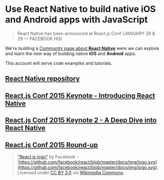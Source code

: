 # Use React Native to build native iOS and Android apps with JavaScript

> React Native has been announced at React.js Conf (JANUARY 28 & 29 — FACEBOOK HQ) 

We're building a [Community page about **React Native**](http://www.reactnative.com/) were we can explore and learn the new way of building
native **iOS** and **Android** apps.

This account will serve code examples and tutorials.

## [React Native repository](https://github.com/facebook/react-native)

## [React.js Conf 2015 Keynote - Introducing React Native](https://www.youtube.com/watch?v=KVZ-P-ZI6W4)
## [React.js Conf 2015 Keynote 2 - A Deep Dive into React Native](https://www.youtube.com/watch?v=7rDsRXj9-cU)
## [React.js Conf 2015 Round-up](http://facebook.github.io/react/blog/2015/02/18/react-conf-roundup-2015.html)

> ["React.js logo"](http://commons.wikimedia.org/wiki/File:React.js_logo.svg#mediaviewer/File:React.js_logo.svg) by Facebook - [https://github.com/facebook/react/blob/master/docs/img/logo.svg](https://github.com/facebook/react/blob/master/docs/img/logo.svg). Licensed under [CC BY 3.0](http://creativecommons.org/licenses/by/3.0/) via [Wikimedia Commons](http://commons.wikimedia.org/wiki/).

